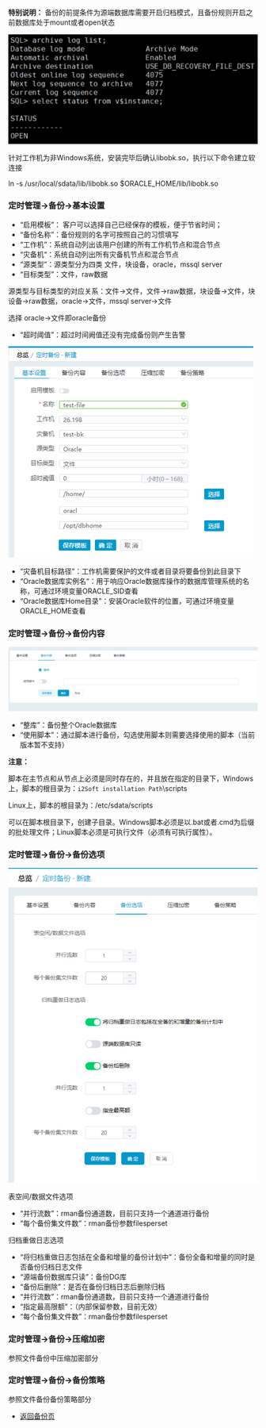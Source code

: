 **特别说明：**
备份的前提条件为源端数据库需要开启归档模式，且备份规则开启之前数据库处于mount或者open状态

![说明: 1](/assets/20190505bk01.png)

针对工作机为非Windows系统，安装完毕后确认libobk.so，执行以下命令建立软连接

ln -s /usr/local/sdata/lib/libobk.so $ORACLE_HOME/lib/libobk.so


### 定时管理-&gt;备份-&gt;基本设置
*   “启用模板”： 客户可以选择自己已经保存的模板，便于节省时间；
*   “备份名称”：备份规则的名字可按照自己的习惯填写
*   “工作机”：系统自动列出该用户创建的所有工作机节点和混合节点
*   “灾备机“：系统自动列出所有灾备机节点和混合节点
*   “源类型”：源类型分为四类 文件，块设备，oracle，mssql server
*   “目标类型”：文件，raw数据

源类型与目标类型的对应关系：文件-&gt;文件，文件-&gt;raw数据，块设备-&gt;文件，块设备-&gt;raw数据，oracle-&gt;文件，mssql server-&gt;文件

选择 oracle-&gt;文件即oracle备份
*   “超时阈值”：超过时间阙值还没有完成备份则产生告警


![说明: 1](/assets/backup06036.png)

*   “灾备机目标路径”：工作机需要保护的文件或者目录将要备份到此目录下
*   “Oracle数据库实例名“：用于响应Oracle数据库操作的数据库管理系统的名称，可通过环境变量ORACLE_SID查看
*   “Oracle数据库Home目录”：安装Oracle软件的位置，可通过环境变量ORACLE_HOME查看

### 定时管理-&gt;备份-&gt;备份内容

![说明: 1](/assets/V7.000016.png)

*   “整库”：备份整个Oracle数据库
*   “使用脚本”：通过脚本进行备份，勾选使用脚本则需要选择使用的脚本（当前版本暂不支持）

**注意：**

脚本在主节点和从节点上必须是同时存在的，并且放在指定的目录下，Windows上，脚本的根目录为：`i2Soft installation Path`\scripts

Linux上，脚本的根目录为：/etc/sdata/scripts

可以在脚本根目录下，创建子目录。Windows脚本必须是以.bat或者.cmd为后缀的批处理文件；Linux脚本必须是可执行文件（必须有可执行属性）。

### 定时管理-&gt;备份-&gt;备份选项

![说明: 1](/assets/V7.1.2019032504.png)

表空间/数据文件选项

*   “并行流数”：rman备份通道数，目前只支持一个通道进行备份
*   “每个备份集文件数”：rman备份参数filesperset

归档重做日志选项

*   “将归档重做日志包括在全备和增量的备份计划中”：备份全备和增量的同时是否备份归档日志文件
*   “源端备份数据库只读”：备份DG库
*   “备份后删除”：是否在备份归档日志后删除归档
*   “并行流数”：rman备份通道数，目前只支持一个通道进行备份
*   “指定最高限额”：（内部保留参数，目前无效）
*   “每个备份集文件数”：rman备份参数filesperset

### 定时管理-&gt;备份-&gt;压缩加密
参照文件备份中压缩加密部分

### 定时管理-&gt;备份-&gt;备份策略
参照文件备份备份策略部分



* [返回备份页](backup.md)
